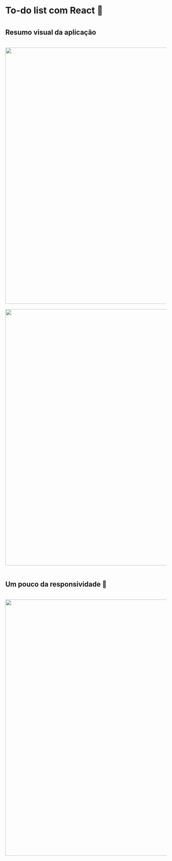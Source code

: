 <h1>To-do list com React 📄<h1>

<h2> Resumo visual da aplicação </h2>
<br/>
<div align="center">
  <img width="800px" src="https://user-images.githubusercontent.com/87536346/196965158-491e252c-4bb3-4611-ad1e-e041f9c2e851.gif">
</div>
<br/>

<div align="center">
  <img width="800px" src="https://user-images.githubusercontent.com/87536346/196965164-91ed52e8-e95f-4eea-9c7b-adee0da4e226.gif">
</div>
<br/>

<h2>Um pouco da responsividade 📲</h2>
<br/>
<div align="center">
  <img width="800px" src="https://user-images.githubusercontent.com/87536346/196563669-c1c64070-b99f-4680-abc1-805ca7aee435.gif">
</div>
